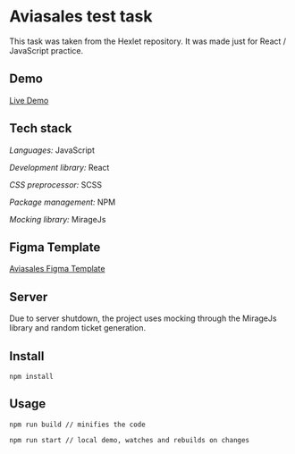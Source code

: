 # Aviasales test task

This task was taken from the Hexlet repository. It was made just for React / JavaScript practice.

## Demo 

[Live Demo](https://silkesssji.github.io/aviasales-test-task/)

## Tech stack

*Languages:* JavaScript

*Development library:* React

*CSS preprocessor:* SCSS

*Package management:* NPM

*Mocking library:* MirageJs

## Figma Template

[Aviasales Figma Template](https://www.figma.com/file/clycQflirusfWgi6nIfgV9/Aviasales-Test-Task)

## Server

Due to server shutdown, the project uses mocking through the MirageJs library and random ticket generation.

## Install

```
npm install
```

## Usage

```
npm run build // minifies the code

npm run start // local demo, watches and rebuilds on changes
```
